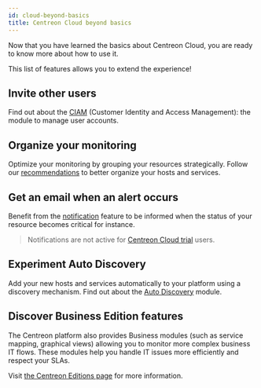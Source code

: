 ```yaml
---
id: cloud-beyond-basics
title: Centreon Cloud beyond basics
---
```


Now that you have learned the basics about Centreon Cloud, you are ready to know more about how to use it.

This list of features allows you to extend the experience!

## Invite other users

Find out about the [CIAM](../ciam/ciam.md) (Customer Identity and Access Management): the module to manage user accounts.

## Organize your monitoring

Optimize your monitoring by grouping your resources strategically. Follow our [recommendations](../monitoring/groups.md) to better organize your hosts and services.

## Get an email when an alert occurs

Benefit from the [notification](../alerts-notifications/notif-configuration.md) feature to be informed when the status of your resource becomes critical for instance.

> Notifications are not active for [Centreon Cloud trial](cc-trial.md) users.

## Experiment Auto Discovery

Add your new hosts and services automatically to your platform using a discovery mechanism. Find out about the [Auto Discovery](../monitoring/discovery/introduction.md) module.

## Discover Business Edition features

The Centreon platform also provides Business modules (such as service mapping, graphical views) allowing you to monitor more complex business IT flows. These modules help you handle IT issues more efficiently and respect your SLAs.

Visit [the Centreon Editions page](https://www.centreon.com/centreon-editions/) for more information.
